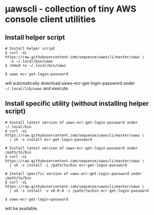 # µawscli - collection of tiny AWS console client utilities

## Install helper script
```shell
# Install helper script
$ curl -sL https://raw.githubusercontent.com/seqsense/uawscli/master/uaws \
  -o ~/.local/bin/uaws
$ chmod +x ~/.local/bin/uaws
```

```shell
$ uaws ecr get-login-password
```
will automatically download uaws-ecr-get-login-password under `~/.local/lib/uaws` and execute.

## Install specific utility (without installing helper script)
```shell
# Install latest version of uaws-ecr-get-login-password under ~/.local/bin
$ curl -sL https://raw.githubusercontent.com/seqsense/uawscli/master/uaws \
  | sh -s install ecr-get-login-password

# Install latest version of uaws-ecr-get-login-password under /path/to/bin
$ curl -sL https://raw.githubusercontent.com/seqsense/uawscli/master/uaws \
  | sh -s install -i /path/to/bin ecr-get-login-password

# Install specific version of uaws-ecr-get-login-password under /path/to/bin
$ curl -sL https://raw.githubusercontent.com/seqsense/uawscli/master/uaws \
  | sh -s install -v v0.0.0 -i /path/to/bin ecr-get-login-password
```

```shell
$ uaws-ecr-get-login-password
```
will be available.
